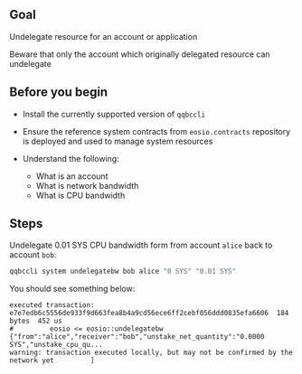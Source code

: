 ## Goal

Undelegate resource for an account or application

Beware that only the account which originally delegated resource can undelegate

## Before you begin

* Install the currently supported version of `qqbccli`

* Ensure the reference system contracts from `eosio.contracts` repository is deployed and used to manage system resources

* Understand the following:
  * What is an account
  * What is network bandwidth
  * What is CPU bandwidth

## Steps

Undelegate 0.01 SYS CPU bandwidth form from account `alice` back to account `bob`:

```sh
qqbccli system undelegatebw bob alice "0 SYS" "0.01 SYS"
```

You should see something below:

```console
executed transaction: e7e7edb6c5556de933f9d663fea8b4a9cd56ece6ff2cebf056ddd0835efa6606  184 bytes  452 us
#         eosio <= eosio::undelegatebw          {"from":"alice","receiver":"bob","unstake_net_quantity":"0.0000 SYS","unstake_cpu_qu...
warning: transaction executed locally, but may not be confirmed by the network yet         ]
```

